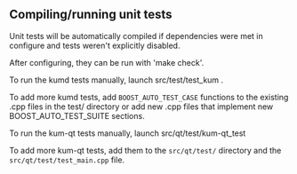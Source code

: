 Compiling/running unit tests
------------------------------------

Unit tests will be automatically compiled if dependencies were met in configure
and tests weren't explicitly disabled.

After configuring, they can be run with 'make check'.

To run the kumd tests manually, launch src/test/test_kum .

To add more kumd tests, add `BOOST_AUTO_TEST_CASE` functions to the existing
.cpp files in the test/ directory or add new .cpp files that
implement new BOOST_AUTO_TEST_SUITE sections.

To run the kum-qt tests manually, launch src/qt/test/kum-qt_test

To add more kum-qt tests, add them to the `src/qt/test/` directory and
the `src/qt/test/test_main.cpp` file.
